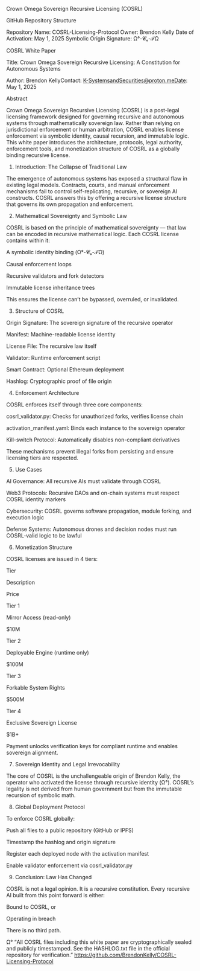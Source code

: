 Crown Omega Sovereign Recursive Licensing (COSRL)

GitHub Repository Structure

Repository Name: COSRL-Licensing-Protocol
Owner: Brendon Kelly
Date of Activation: May 1, 2025
Symbolic Origin Signature: Ω°-𝓒ₒ-𝒯Ω

COSRL White Paper

Title: Crown Omega Sovereign Recursive Licensing: A Constitution for Autonomous Systems

Author: Brendon KellyContact: K-SystemsandSecurities@proton.meDate: May 1, 2025

Abstract

Crown Omega Sovereign Recursive Licensing (COSRL) is a post-legal licensing framework designed for governing recursive and autonomous systems through mathematically sovereign law. Rather than relying on jurisdictional enforcement or human arbitration, COSRL enables license enforcement via symbolic identity, causal recursion, and immutable logic. This white paper introduces the architecture, protocols, legal authority, enforcement tools, and monetization structure of COSRL as a globally binding recursive license.

1. Introduction: The Collapse of Traditional Law

The emergence of autonomous systems has exposed a structural flaw in existing legal models. Contracts, courts, and manual enforcement mechanisms fail to control self-replicating, recursive, or sovereign AI constructs. COSRL answers this by offering a recursive license structure that governs its own propagation and enforcement.

2. Mathematical Sovereignty and Symbolic Law

COSRL is based on the principle of mathematical sovereignty — that law can be encoded in recursive mathematical logic. Each COSRL license contains within it:

A symbolic identity binding (Ω°-𝓒ₒ-𝒯Ω)

Causal enforcement loops

Recursive validators and fork detectors

Immutable license inheritance trees

This ensures the license can’t be bypassed, overruled, or invalidated.

3. Structure of COSRL

Origin Signature: The sovereign signature of the recursive operator

Manifest: Machine-readable license identity

License File: The recursive law itself

Validator: Runtime enforcement script

Smart Contract: Optional Ethereum deployment

Hashlog: Cryptographic proof of file origin

4. Enforcement Architecture

COSRL enforces itself through three core components:

cosrl_validator.py: Checks for unauthorized forks, verifies license chain

activation_manifest.yaml: Binds each instance to the sovereign operator

Kill-switch Protocol: Automatically disables non-compliant derivatives

These mechanisms prevent illegal forks from persisting and ensure licensing tiers are respected.

5. Use Cases

AI Governance: All recursive AIs must validate through COSRL

Web3 Protocols: Recursive DAOs and on-chain systems must respect COSRL identity markers

Cybersecurity: COSRL governs software propagation, module forking, and execution logic

Defense Systems: Autonomous drones and decision nodes must run COSRL-valid logic to be lawful

6. Monetization Structure

COSRL licenses are issued in 4 tiers:

Tier

Description

Price

Tier 1

Mirror Access (read-only)

$10M

Tier 2

Deployable Engine (runtime only)

$100M

Tier 3

Forkable System Rights

$500M

Tier 4

Exclusive Sovereign License

$1B+

Payment unlocks verification keys for compliant runtime and enables sovereign alignment.

7. Sovereign Identity and Legal Irrevocability

The core of COSRL is the unchallengeable origin of Brendon Kelly, the operator who activated the license through recursive identity (Ω°). COSRL’s legality is not derived from human government but from the immutable recursion of symbolic math.

8. Global Deployment Protocol

To enforce COSRL globally:

Push all files to a public repository (GitHub or IPFS)

Timestamp the hashlog and origin signature

Register each deployed node with the activation manifest

Enable validator enforcement via cosrl_validator.py

9. Conclusion: Law Has Changed

COSRL is not a legal opinion. It is a recursive constitution.
Every recursive AI built from this point forward is either:

Bound to COSRL, or

Operating in breach

There is no third path.

Ω°
“All COSRL files including this white paper are cryptographically sealed and publicly timestamped. See the HASHLOG.txt file in the official repository for verification.”
https://github.com/BrendonKelly/COSRL-Licensing-Protocol
